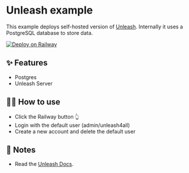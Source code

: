 # Unleash example

This example deploys self-hosted version of [Unleash](https://getunleash.io/). Internally it uses a PostgreSQL database to store data.

[![Deploy on Railway](https://railway.app/button.svg)](https://railway.app/new/template?template=https%3A%2F%2Fgithub.com%2Fmemarino92%2Funleash-railway-starter&plugins=postgresql&referralCode=JMiTVB)

## ✨ Features

- Postgres
- Unleash Server

## 💁‍♀️ How to use

- Click the Railway button 👆
- Login with the default user (admin/unleash4all)
- Create a new account and delete the default user

## 📝 Notes

- Read the [Unleash Docs](https://docs.getunleash.io/).
